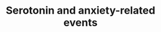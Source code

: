---
annotations:
- id: CL:0010012
  parent: animal cell
  type: Cell Type Ontology
  value: cerebral cortex neuron
- id: PW:0000003
  parent: signaling pathway
  type: Pathway Ontology
  value: signaling pathway
- id: DOID:2030
  parent: disease of mental health
  type: Disease Ontology
  value: anxiety disorder
- id: PW:0000013
  parent: disease pathway
  type: Pathway Ontology
  value: disease pathway
authors:
- Khanspers
- Egonw
- MaintBot
- Eweitz
citedin:
- link: PMC10042855
  title: Genetic risk of depression is different in subgroups of dietary ratio of
    tryptophan to large neutral amino acids (2023)
communities: []
description: 'Stress and anxiety disorders are risk factors for depression and these
  behaviours are modulated by corticotropin releasing factor (CRFR1) and serotonin
  (5-HT2R) receptors. (Source: Berg et al "5-Hydroxytryptamine type 2A receptors regulate
  cyclic AMP accumulation in a neuronal cell line by protein kinase C-dependent and
  calcium/calmodulin-dependent mechanisms").  Proteins on this pathway have targeted
  assays available via the [CPTAC Assay Portal](https://assays.cancer.gov/available_assays?wp_id=WP3944).'
last-edited: 2025-03-07
ndex: b7fea2e1-8b68-11eb-9e72-0ac135e8bacf
organisms:
- Homo sapiens
redirect_from:
- /index.php/Pathway:WP3944
- /instance/WP3944
- /instance/WP3944_r137671
revision: r137671
schema-jsonld:
- '@context': https://schema.org/
  '@id': https://wikipathways.github.io/pathways/WP3944.html
  '@type': Dataset
  creator:
    '@type': Organization
    name: WikiPathways
  description: 'Stress and anxiety disorders are risk factors for depression and these
    behaviours are modulated by corticotropin releasing factor (CRFR1) and serotonin
    (5-HT2R) receptors. (Source: Berg et al "5-Hydroxytryptamine type 2A receptors
    regulate cyclic AMP accumulation in a neuronal cell line by protein kinase C-dependent
    and calcium/calmodulin-dependent mechanisms").  Proteins on this pathway have
    targeted assays available via the [CPTAC Assay Portal](https://assays.cancer.gov/available_assays?wp_id=WP3944).'
  keywords:
  - ARC
  - CRH
  - CRHR1
  - FOS
  - GRIN2D
  - HTR1A
  - HTR2A
  - HTR2C
  - Ketanserin
  - NLGN1
  - PLCD4
  - PLEK
  - PPP3CA
  - PRKCB
  - Serotonin
  license: CC0
  name: Serotonin and anxiety-related events
seo: CreativeWork
title: Serotonin and anxiety-related events
wpid: WP3944
---